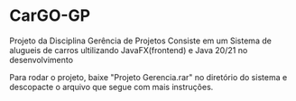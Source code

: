 # CarGO-GP
Projeto da Disciplina Gerência de Projetos
Consiste em um Sistema de alugueis de carros ultilizando JavaFX(frontend) e Java 20/21 no desenvolvimento

Para rodar o projeto, baixe "Projeto Gerencia.rar" no diretório do sistema e descopacte o arquivo que segue com mais instruções.